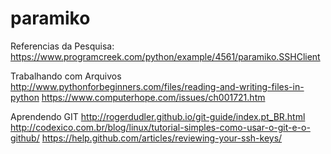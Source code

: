 # paramiko

Referencias da Pesquisa:
https://www.programcreek.com/python/example/4561/paramiko.SSHClient

Trabalhando com Arquivos
http://www.pythonforbeginners.com/files/reading-and-writing-files-in-python
https://www.computerhope.com/issues/ch001721.htm

Aprendendo GIT
http://rogerdudler.github.io/git-guide/index.pt_BR.html
http://codexico.com.br/blog/linux/tutorial-simples-como-usar-o-git-e-o-github/
https://help.github.com/articles/reviewing-your-ssh-keys/
